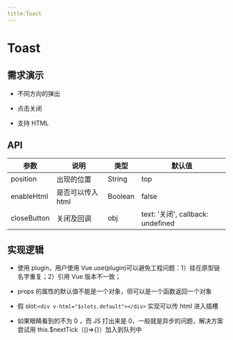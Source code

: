```yaml
---
title:Toast
---
```


# Toast

## 需求演示

- 不同方向的弹出
  <ClientOnly>
  <toast-demo-1></toast-demo-1>
  </ClientOnly>

- 点击关闭
  <ClientOnly>
  <toast-demo-2></toast-demo-2>
  </ClientOnly>
- 支持 HTML
  <ClientOnly>
  <toast-demo-3></toast-demo-3>
  </ClientOnly>

## API

| 参数        | 说明              | 类型    | 默认值                            |
| ----------- | ----------------- | ------- | --------------------------------- |
| position    | 出现的位置        | String  | top                               |
| enableHtml  | 是否可以传入 html | Boolean | false                             |
| closeButton | 关闭及回调        | obj     | text: '关闭', callback: undefined |

## 实现逻辑

- 使用 plugin，用户使用 Vue.use(plugin)可以避免工程问题：1）挂在原型链名字重复；2）引用 Vue 版本不一致；

- props 的属性的默认值不能是一个对象，但可以是一个函数返回一个对象
- 假 slot:`<div v-html="$slots.default"></div>` 实现可以传 html 进入插槽
- 如果眼睛看到的不为 0 ，而 JS 打出来是 0，一般就是异步的问题，解决方案尝试用 this.\$nextTick（()=>{}）加入到队列中
